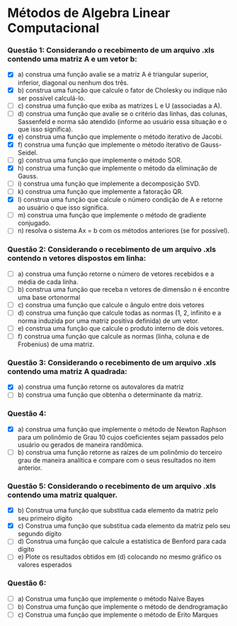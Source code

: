 # Métodos de Algebra Linear Computacional

### Questão 1: Considerando o recebimento de um arquivo .xls contendo uma matriz A e um vetor b:
-[x] a) construa uma função avalie se a matriz A é triangular superior, inferior, diagonal ou nenhum dos três.  
-[x] b) construa uma função que calcule o fator de Cholesky ou indique não ser possível calculá-lo.  
-[ ] c) construa uma função que exiba as matrizes L e U (associadas a A).  
-[ ] d) construa uma função que avalie se o critério das linhas, das colunas, Sassenfeld e norma são atendido (informe ao usuário essa situação e o que isso significa).  
-[x] e) construa uma função que implemente o método iterativo de Jacobi.  
-[x] f) construa uma função que implemente o método iterativo de Gauss-Seidel.  
-[ ] g) construa uma função que implemente o método SOR.  
-[x] h) construa uma função que implemente o método da eliminação de Gauss.  
-[ ] i) construa uma função que implemente a decomposição SVD.  
-[ ] k) construa uma função que implemente a fatoração QR.  
-[x] l) construa uma função que calcule o número condição de A e retorne ao usuário o que isso significa.  
-[ ] m) construa uma função que implemente o método de gradiente conjugado.  
-[ ] n) resolva o sistema Ax = b com os métodos anteriores (se for possível).  

### Questão 2: Considerando o recebimento de um arquivo .xls contendo n vetores dispostos em linha:
-[ ] a) construa uma função retorne o número de vetores recebidos e a média de cada linha.
-[ ] b) construa uma função que receba n vetores de dimensão n é encontre uma base ortonormal
-[ ] c) construa uma função que calcule o ângulo entre dois vetores
-[ ] d) construa uma função que calcule todas as normas (1, 2, infinito e a norma induzida por uma matriz positiva definida) de um vetor.
-[ ] e) construa uma função que calcule o produto interno de dois vetores.
-[ ] f) construa uma função que calcule as normas (linha, coluna e de Frobenius) de uma matriz.

### Questão 3: Considerando o recebimento de um arquivo .xls contendo uma matriz A quadrada:
-[x] a) construa uma função retorne os autovalores da matriz
-[ ] b) construa uma função que obtenha o determinante da matriz.

### Questão 4: 
-[x] a) construa uma função que implemente o método de Newton Raphson para um polinômio de Grau 10 cujos coeficientes sejam passados pelo usuário ou gerados de maneira randômica.
-[ ] b) construa uma função retorne as raízes de um polinômio do terceiro grau de maneira analítica
e compare com o seus resultados no item anterior.

### Questão 5: Considerando o recebimento de um arquivo .xls contendo uma matriz qualquer.
-[x] b) Construa uma função que substitua cada elemento da matriz pelo seu primeiro dígito
-[x] c) Construa uma função que substitua cada elemento da matriz pelo seu segundo dígito
-[ ] d) Construa uma função que calcule a estatística de Benford para cada dígito
-[ ] e) Plote os resultados obtidos em (d) colocando no mesmo gráfico os valores esperados
 
### Questão 6:
-[ ] a) Construa uma função que implemente o método Naive Bayes
-[ ] b) Construa uma função que implemente o método de dendrogramação
-[ ] c) Construa uma função que implemente o método de Erito Marques
